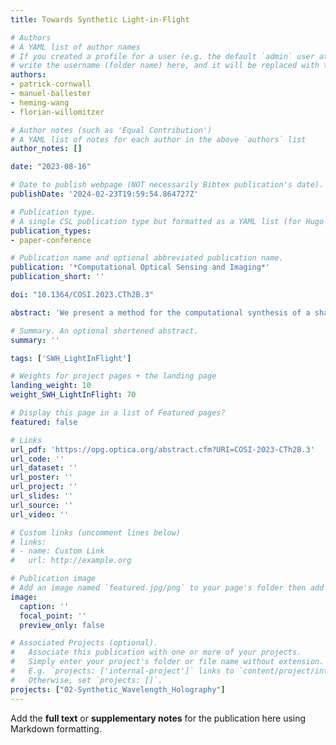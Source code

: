 ```yaml
---
title: Towards Synthetic Light-in-Flight

# Authors
# A YAML list of author names
# If you created a profile for a user (e.g. the default `admin` user at `content/authors/admin/`), 
# write the username (folder name) here, and it will be replaced with their full name and linked to their profile.
authors:
- patrick-cornwall
- manuel-ballester
- heming-wang
- florian-willomitzer

# Author notes (such as 'Equal Contribution')
# A YAML list of notes for each author in the above `authors` list
author_notes: []

date: "2023-08-16"

# Date to publish webpage (NOT necessarily Bibtex publication's date).
publishDate: '2024-02-23T19:59:54.864727Z'

# Publication type.
# A single CSL publication type but formatted as a YAML list (for Hugo requirements).
publication_types:
- paper-conference

# Publication name and optional abbreviated publication name.
publication: '*Computational Optical Sensing and Imaging*'
publication_short: ''

doi: "10.1364/COSI.2023.CTh2B.3"

abstract: 'We present a method for the computational synthesis of a shaped, synthetic light pulse from interferometric measurements under CW illumination. The pulse can be manipulated to travel through a captured scene, demonstrating synthetic light-in-flight videos.'

# Summary. An optional shortened abstract.
summary: ''

tags: ['SWH_LightInFlight']

# Weights for project pages + the landing page
landing_weight: 10
weight_SWH_LightInFlight: 70

# Display this page in a list of Featured pages?
featured: false

# Links
url_pdf: 'https://opg.optica.org/abstract.cfm?URI=COSI-2023-CTh2B.3'
url_code: ''
url_dataset: ''
url_poster: ''
url_project: ''
url_slides: ''
url_source: ''
url_video: ''

# Custom links (uncomment lines below)
# links:
# - name: Custom Link
#   url: http://example.org

# Publication image
# Add an image named `featured.jpg/png` to your page's folder then add a caption below.
image:
  caption: ''
  focal_point: ''
  preview_only: false

# Associated Projects (optional).
#   Associate this publication with one or more of your projects.
#   Simply enter your project's folder or file name without extension.
#   E.g. `projects: ['internal-project']` links to `content/project/internal-project/index.md`.
#   Otherwise, set `projects: []`.
projects: ["02-Synthetic_Wavelength_Holography"]
---
```


Add the **full text** or **supplementary notes** for the publication here using Markdown formatting.

